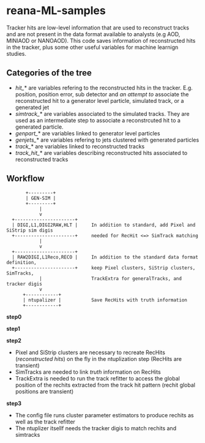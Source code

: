 # reana-ML-samples

Tracker hits are low-level information that are used to reconstruct tracks and are not present in the data format available to analysts (e.g AOD, MINIAOD or NANOAOD). This code saves information of reconstructed hits in the tracker, plus some other useful variables for machine learnign studies.

## Categories of the tree

  - *hit_** are variables refering to the reconstructed hits in the tracker. E.g. position, position error, sub detector and *an attempt to* associate the reconstructed hit to a generator level particle, simulated track, or a generated jet
  - *simtrack_** are variables associated to the simulated tracks. They are used as an intermediate step to associate a reconstrcuted hit to a generated particle.
  - *genpart_** are variables linked to generator level particles
  - *genjets_** are variables refering to jets clustered with generated particles
  - *track_** are variables linked to reconstructed tracks
  - *track_hit_** are variables describing reconstructed hits associated to reconstructed tracks

## Workflow

```
       +---------+
       | GEN-SIM |       
       +---------+
            |
            v
  +----------------------+
  | DIGI,L1,DIGI2RAW,HLT |     In addition to standard, add Pixel and SiStrip sim digis
  +----------------------+     needed for RecHit <=> SimTrack matching
            |
            v
  +----------------------+
  | RAW2DIGI,L1Reco,RECO |     In addition to the standard data format definition, 
  +----------------------+     keep Pixel clusters, SiStrip clusters, SimTracks, 
            |                  TrackExtra for generalTracks, and tracker digis
            v
      +------------+
      | ntupalizer |           Save RecHits with truth information
      +------------+
 ```
 **step0**
 
 **step1**
 
 **step2** 
 
   - Pixel and SiStrip clusters are necessary to recreate RecHits (*reconstructed hits*) on the fly in the ntuplization step (RecHits are transient)
   - SimTracks are needed to link *truth* information on RecHits
   - TrackExtra is needed to run the track refitter to access the global position of the rechits extracted from the track hit pattern (rechit global positions are transient)
   
 **step3**
 
   - The config file runs cluster parameter estimators to produce rechits as well as the track refitter
   - The ntuplizer itsellf needs the tracker digis to match rechits and simtracks
